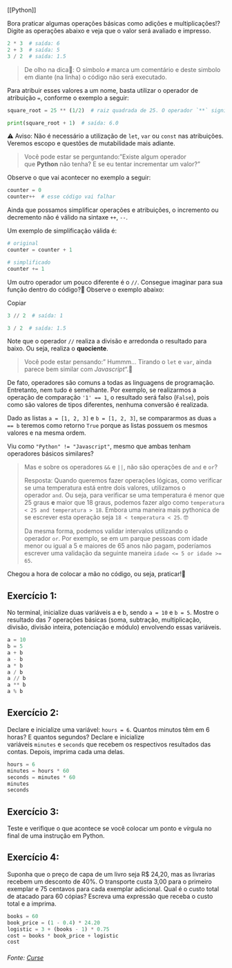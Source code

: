 [[Python]]

Bora praticar algumas operações básicas como adições e multiplicações!? Digite as operações abaixo e veja que o valor será avaliado e impresso.

```python
2 * 3  # saída: 6
2 + 3  # saída: 5
3 / 2  # saída: 1.5
```

> De olho na dica👀: O símbolo `#` marca um comentário e deste simbolo em diante (na linha) o código não será executado.

Para atribuir esses valores a um nome, basta utilizar o operador de atribuição `=`, conforme o exemplo a seguir:

```python
square_root = 25 ** (1/2)  # raiz quadrada de 25. O operador `**` significa "elevado a"

print(square_root + 1)  # saída: 6.0
```

⚠️ Aviso: Não é necessário a utilização de `let`, `var` ou `const` nas atribuições. Veremos escopo e questões de mutabilidade mais adiante.

> Você pode estar se perguntando:”Existe algum operador que **Python** não tenha? E se eu tentar incrementar um valor?”

Observe o que vai acontecer no exemplo a seguir:

```python
counter = 0
counter++  # esse código vai falhar
```

Ainda que possamos simplificar operações e atribuições, o incremento ou decremento não é válido na sintaxe `++`, `--`.

Um exemplo de simplificação válida é:

```python
# original
counter = counter + 1

# simplificado
counter += 1
```

Um outro operador um pouco diferente é o `//`. Consegue imaginar para sua função dentro do código?🤔 Observe o exemplo abaixo:

Copiar

```python
3 // 2  # saída: 1

3 / 2  # saída: 1.5
```

Note que o operador `//` realiza a divisão e arredonda o resultado para baixo. Ou seja, realiza o **quociente**.

> Você pode estar pensando:” Hummm… Tirando o `let` e `var`, ainda parece bem similar com _Javascript_“.🤔

De fato, operadores são comuns a todas as linguagens de programação. Entretanto, nem tudo é semelhante. Por exemplo, se realizarmos a operação de comparação `'1' == 1`, o resultado será falso (`False`), pois como são valores de tipos diferentes, nenhuma conversão é realizada.

Dado as listas `a = [1, 2, 3]` e `b = [1, 2, 3]`, se compararmos as duas `a == b` teremos como retorno `True` porque as listas possuem os mesmos valores e na mesma ordem.

Viu como `"Python" != "Javascript"`, mesmo que ambas tenham operadores básicos similares?

> Mas e sobre os operadores `&&` e `||`, não são operações de `and` e `or`?
> 
> Resposta: Quando queremos fazer operações lógicas, como verificar se uma temperatura está entre dois valores, utilizamos o operador `and`. Ou seja, para verificar se uma temperatura é menor que 25 graus **e** maior que 18 graus, podemos fazer algo como `temperatura < 25 and temperatura > 18`. Embora uma maneira mais pythonica de se escrever esta operação seja `18 < temperatura < 25`. 🤓
> 
> Da mesma forma, podemos validar intervalos utilizando o operador `or`. Por exemplo, se em um parque pessoas com idade menor ou igual a 5 e maiores de 65 anos não pagam, poderíamos escrever uma validação da seguinte maneira `idade <= 5 or idade >= 65`.

Chegou a hora de colocar a mão no código, ou seja, praticar!💪

## Exercício 1:

No terminal, inicialize duas variáveis a e b, sendo `a = 10` e `b = 5`. Mostre o resultado das 7 operações básicas (soma, subtração, multiplicação, divisão, divisão inteira, potenciação e módulo) envolvendo essas variáveis.

```python
a = 10
b = 5
a + b
a - b
a * b
a / b
a // b
a ** b
a % b
```

## Exercício 2:

Declare e inicialize uma variável: `hours = 6`. Quantos minutos têm em 6 horas? E quantos segundos? Declare e inicialize variáveis `minutes` e `seconds` que recebem os respectivos resultados das contas. Depois, imprima cada uma delas.

```python
hours = 6
minutes = hours * 60
seconds = minutes * 60
minutes
seconds
```

## Exercício 3:

Teste e verifique o que acontece se você colocar um ponto e vírgula no final de uma instrução em Python.

## Exercício 4:

Suponha que o preço de capa de um livro seja R$ 24,20, mas as livrarias recebem um desconto de 40%. O transporte custa 3,00 para o primeiro exemplar e 75 centavos para cada exemplar adicional. Qual é o custo total de atacado para 60 cópias? Escreva uma expressão que receba o custo total e a imprima.

```python
books = 60
book_price = (1 - 0.4) * 24.20
logistic = 3 + (books - 1) * 0.75
cost = books * book_price + logistic
cost
```

###### Fonte: [Curse](https://app.betrybe.com/learn/course/5e938f69-6e32-43b3-9685-c936530fd326/module/290e715d-73e3-4b2d-a3c7-4fe113474070/section/b436f9e0-dfde-4a16-9bad-82f0c559dd45/day/bee44ac6-0782-48cd-9ce8-1811980e558e/lesson/71641e4a-4804-43d0-b91c-b6c0c8724013/solution)
